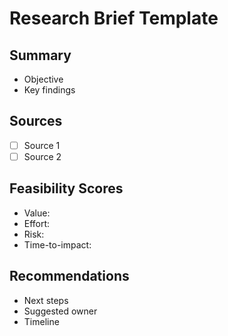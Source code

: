 # Research Brief Template

## Summary

- Objective
- Key findings

## Sources

- [ ] Source 1
- [ ] Source 2

## Feasibility Scores

- Value:
- Effort:
- Risk:
- Time-to-impact:

## Recommendations

- Next steps
- Suggested owner
- Timeline

